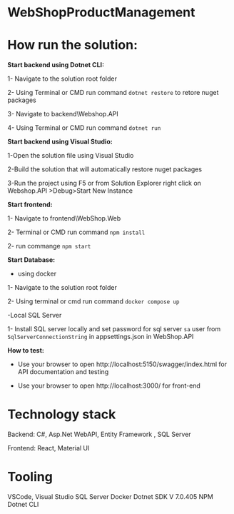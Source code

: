 
# WebShopProductManagement

# How run the solution:

 **Start backend using Dotnet CLI:**
 
 1- Navigate to the solution root folder
 
 2- Using Terminal or CMD run command `dotnet restore` to retore nuget packages
 
 3- Navigate to backend\Webshop.API
 
 4- Using Terminal or CMD run command `dotnet run`

 **Start backend using  Visual Studio:**
 
 1-Open the solution file using Visual Studio
 
 2-Build the solution that will automatically restore nuget packages
 
 3-Run the project using F5 or from Solution Explorer right click on Webshop.API >Debug>Start New Instance

 **Start frontend:**
 
 1- Navigate to frontend\WebShop.Web
 
 2- Terminal or CMD run command `npm install`
 
 2- run commange `npm start`

 **Start Database:**
 
 - using docker
   
   
 1- Navigate to the solution root folder
 
 2-  Using terminal or cmd run command `docker compose up`
 
 
 -Local SQL Server
 
1- Install SQL server locally and set password for sql server `sa` user from `SqlServerConnectionString` in appsettings.json in WebShop.API 


 **How to test:**
 
- Use your browser to open http://localhost:5150/swagger/index.html for API documentation and testing

- Use your browser to open http://localhost:3000/ for front-end

# Technology stack

Backend: C#, Asp.Net WebAPI, Entity Framework , SQL Server

Frontend: React, Material UI


# Tooling

VSCode, Visual Studio
SQL Server
Docker
Dotnet SDK V 7.0.405
NPM
Dotnet CLI


 

